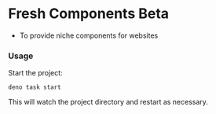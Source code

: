 # Fresh Components Beta

- To provide niche components for websites


### Usage

Start the project:

```
deno task start
```

This will watch the project directory and restart as necessary.
